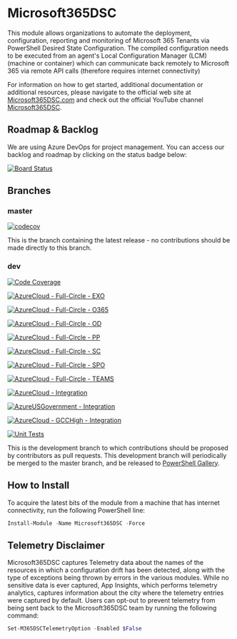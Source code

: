 # Microsoft365DSC

This module allows organizations to automate the deployment,
configuration, reporting and monitoring of Microsoft 365 Tenants via PowerShell
Desired State Configuration. The compiled configuration needs to be
executed from an agent's Local Configuration Manager (LCM) (machine
or container) which can communicate back remotely to Microsoft 365 via
remote API calls (therefore requires internet connectivity)

For information on how to get started, additional documentation or
additional resources, please navigate to the official web site at
[Microsoft365DSC.com](http://Microsoft365DSC.com) and check out the
official YouTube channel
[Microsoft365DSC](https://www.youtube.com/channel/UCveScabVT6pxzqYgGRu17iw).

## Roadmap & Backlog

We are using Azure DevOps for project management. You can access our backlog and roadmap by clicking on the status badge below:

[![Board Status](https://dev.azure.com/Microsoft365DSC/c730cd2b-2b5f-4af2-8bce-2b7b3ee6f69b/e58164ef-f760-40e9-bd67-893cf4938bef/_apis/work/boardbadge/84871665-8a0f-46de-8a93-c214ea36b371?columnOptions=1)](https://dev.azure.com/Microsoft365DSC/c730cd2b-2b5f-4af2-8bce-2b7b3ee6f69b/_boards/board/t/e58164ef-f760-40e9-bd67-893cf4938bef/Microsoft.FeatureCategory/)

## Branches

### master

[![codecov](https://codecov.io/gh/Microsoft/Microsoft365DSC/branch/master/graph/badge.svg)](https://codecov.io/gh/Microsoft/Microsoft365DSC)

This is the branch containing the latest release -
no contributions should be made directly to this branch.

### dev

[![Code Coverage](https://github.com/microsoft/Microsoft365DSC/actions/workflows/CodeCoverage.yml/badge.svg)](https://github.com/microsoft/Microsoft365DSC/actions/workflows/CodeCoverage.yml)

[![AzureCloud - Full-Circle - EXO](https://github.com/microsoft/Microsoft365DSC/actions/workflows/AzureCloud%20-%20Full-Circle%20-%20EXO.yml/badge.svg)](https://github.com/microsoft/Microsoft365DSC/actions/workflows/AzureCloud%20-%20Full-Circle%20-%20EXO.yml)

[![AzureCloud - Full-Circle - O365](https://github.com/microsoft/Microsoft365DSC/actions/workflows/AzureCloud%20-%20Full-Circle%20-%20O365.yml/badge.svg)](https://github.com/microsoft/Microsoft365DSC/actions/workflows/AzureCloud%20-%20Full-Circle%20-%20O365.yml)

[![AzureCloud - Full-Circle - OD](https://github.com/microsoft/Microsoft365DSC/actions/workflows/AzureCloud%20-%20Full-Circle%20-%20OD.yml/badge.svg)](https://github.com/microsoft/Microsoft365DSC/actions/workflows/AzureCloud%20-%20Full-Circle%20-%20OD.yml)

[![AzureCloud - Full-Circle - PP](https://github.com/microsoft/Microsoft365DSC/actions/workflows/AzureCloud%20-%20Full-Circle%20-%20PP.yml/badge.svg)](https://github.com/microsoft/Microsoft365DSC/actions/workflows/AzureCloud%20-%20Full-Circle%20-%20PP.yml)

[![AzureCloud - Full-Circle - SC](https://github.com/microsoft/Microsoft365DSC/actions/workflows/AzureCloud%20-%20Full-Circle%20-%20SC.yml/badge.svg)](https://github.com/microsoft/Microsoft365DSC/actions/workflows/AzureCloud%20-%20Full-Circle%20-%20SC.yml)

[![AzureCloud - Full-Circle - SPO](https://github.com/microsoft/Microsoft365DSC/actions/workflows/AzureCloud%20-%20Full-Circle%20-%20SPO.yml/badge.svg)](https://github.com/microsoft/Microsoft365DSC/actions/workflows/AzureCloud%20-%20Full-Circle%20-%20SPO.yml)

[![AzureCloud - Full-Circle - TEAMS](https://github.com/microsoft/Microsoft365DSC/actions/workflows/AzureCloud%20-%20Full-Circle%20-%20TEAMS.yml/badge.svg)](https://github.com/microsoft/Microsoft365DSC/actions/workflows/AzureCloud%20-%20Full-Circle%20-%20TEAMS.yml)

[![AzureCloud - Integration](https://github.com/microsoft/Microsoft365DSC/actions/workflows/AzureCloud%20-%20Integration.yml/badge.svg)](https://github.com/microsoft/Microsoft365DSC/actions/workflows/AzureCloud%20-%20Integration.yml)

[![AzureUSGovernment - Integration](https://github.com/microsoft/Microsoft365DSC/actions/workflows/AzureUSGovernment%20-%20Integration.yml/badge.svg)](https://github.com/microsoft/Microsoft365DSC/actions/workflows/AzureUSGovernment%20-%20Integration.yml)

[![AzureCloud - GCCHigh - Integration](https://github.com/microsoft/Microsoft365DSC/actions/workflows/AzureUSGovernmentHigh%20-%20Integration.yml/badge.svg)](https://github.com/microsoft/Microsoft365DSC/actions/workflows/AzureUSGovernmentHigh%20-%20Integration.yml)

[![Unit Tests](https://github.com/microsoft/Microsoft365DSC/actions/workflows/Unit%20Tests.yml/badge.svg)](https://github.com/microsoft/Microsoft365DSC/actions/workflows/Unit%20Tests.yml)

This is the development branch
to which contributions should be proposed by contributors as pull requests.
This development branch will periodically be merged to the master branch,
and be released to [PowerShell Gallery](https://www.powershellgallery.com/).

## How to Install

To acquire the latest
bits of the module from a machine that has internet connectivity,
run the following PowerShell line:

```powershell
Install-Module -Name Microsoft365DSC -Force
```

## Telemetry Disclaimer

Microsoft365DSC captures Telemetry data about the names of the resources
in which a configuration drift has been detected, along with the type
of exceptions being thrown by errors in the various modules. While no
sensitive data is ever captured, App Insights, which performs
telemetry analytics, captures information about the city
where the telemetry entries were captured by default. Users can
opt-out to prevent telemetry from being sent back to the Microsoft365DSC team
by running the following command:

```powershell
Set-M365DSCTelemetryOption -Enabled $False
```

